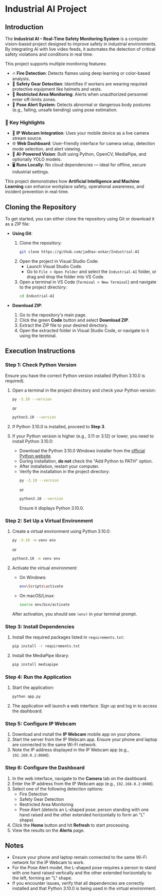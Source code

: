 # Industrial AI Project

## Introduction

The **Industrial AI – Real-Time Safety Monitoring System** is a computer vision–based project designed to improve safety in industrial environments. By integrating AI with live video feeds, it automates the detection of critical safety violations and conditions in real time.

This project supports multiple monitoring features:

- 🔥 **Fire Detection**: Detects flames using deep learning or color-based analysis.
- 🦺 **Safety Gear Detection**: Identifies if workers are wearing required protective equipment like helmets and vests.
- 🚫 **Restricted Area Monitoring**: Alerts when unauthorized personnel enter off-limits zones.
- 🧍 **Pose Alert System**: Detects abnormal or dangerous body postures (e.g., falling, unsafe bending) using pose estimation.

### 📌 Key Highlights

- 📱 **IP Webcam Integration**: Uses your mobile device as a live camera stream source.
- 🌐 **Web Dashboard**: User-friendly interface for camera setup, detection mode selection, and alert viewing.
- 🧠 **AI-Powered Vision**: Built using Python, OpenCV, MediaPipe, and optionally YOLO models.
- 🖥️ **Runs Locally**: No cloud dependencies — ideal for offline, secure industrial settings.

This project demonstrates how **Artificial Intelligence and Machine Learning** can enhance workplace safety, operational awareness, and incident prevention in real-time.


## Cloning the Repository
To get started, you can either clone the repository using Git or download it as a ZIP file:

- **Using Git**:
  1. Clone the repository:
     ```bash
     git clone https://github.com/jadhav-onkar/Industrial-AI
     ```
  2. Open the project in Visual Studio Code:
     - Launch Visual Studio Code.
     - Go to `File > Open Folder` and select the `Industrial-AI` folder, or drag and drop the folder into VS Code.
  3. Open a terminal in VS Code (`Terminal > New Terminal`) and navigate to the project directory:
     ```bash
     cd Industrial-AI
     ```

- **Download ZIP**:
  1. Go to the repository's main page.
  2. Click the green **Code** button and select **Download ZIP**.
  3. Extract the ZIP file to your desired directory.
  4. Open the extracted folder in Visual Studio Code, or navigate to it using the terminal.

## Execution Instructions

### Step 1: Check Python Version
Ensure you have the correct Python version installed (Python 3.10.0 is required).

1. Open a terminal in the project directory and check your Python version:
   ```bash
   py -3.10 --version
   ```
   or
   ```bash
   python3.10 --version
   ```

2. If Python 3.10.0 is installed, proceed to **Step 3**.

3. If your Python version is higher (e.g., 3.11 or 3.12) or lower, you need to install Python 3.10.0:
   - Download the Python 3.10.0 Windows installer from the [official Python website](https://www.python.org/downloads/release/python-3100/).
   - During installation, **do not** check the "Add Python to PATH" option.
   - After installation, restart your computer.
   - Verify the installation in the project directory:
     ```bash
     py -3.10 --version
     ```
     or
     ```bash
     python3.10 --version
     ```
     Ensure it displays Python 3.10.0.

### Step 2: Set Up a Virtual Environment
1. Create a virtual environment using Python 3.10.0:
   ```bash
   py -3.10 -m venv env
   ```
   or
   ```bash
   python3.10 -m venv env
   ```

2. Activate the virtual environment:
   - On Windows:
     ```bash
     env\Scripts\activate
     ```
   - On macOS/Linux:
     ```bash
     source env/bin/activate
     ```

   After activation, you should see `(env)` in your terminal prompt.

### Step 3: Install Dependencies
1. Install the required packages listed in `requirements.txt`:
   ```bash
   pip install -r requirements.txt
   ```

2. Install the MediaPipe library:
   ```bash
   pip install mediapipe
   ```

### Step 4: Run the Application
1. Start the application:
   ```bash
   python app.py
   ```

2. The application will launch a web interface. Sign up and log in to access the dashboard.

### Step 5: Configure IP Webcam
1. Download and install the **IP Webcam** mobile app on your phone.
2. Start the server from the IP Webcam app. Ensure your phone and laptop are connected to the same Wi-Fi network.
3. Note the IP address displayed in the IP Webcam app (e.g., `192.168.0.2:8080`).

### Step 6: Configure the Dashboard
1. In the web interface, navigate to the **Camera** tab on the dashboard.
2. Enter the IP address from the IP Webcam app (e.g., `192.168.0.2:8080`).
3. Select one of the following detection options:
   - Fire Detection
   - Safety Gear Detection
   - Restricted Area Monitoring
   - Pose Alert (detects an L-shaped pose: person standing with one hand raised and the other extended horizontally to form an "L" shape)
4. Click the **Home** button and hit **Refresh** to start processing.
5. View the results on the **Alerts** page.

## Notes
- Ensure your phone and laptop remain connected to the same Wi-Fi network for the IP Webcam to work.
- For the Pose Alert model, the L-shaped pose requires a person to stand with one hand raised vertically and the other extended horizontally to the left, forming an "L" shape.
- If you encounter issues, verify that all dependencies are correctly installed and that Python 3.10.0 is being used in the virtual environment.
